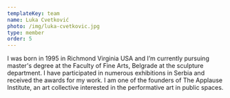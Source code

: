 ```yaml
---
templateKey: team
name: Luka Cvetković
photo: /img/luka-cvetkovic.jpg
type: member
order: 5
---
```


I was born in 1995 in Richmond Virginia USA and I’m currently pursuing master's degree at the Faculty of Fine Arts, Belgrade at the sculpture department. I have participated in numerous exhibitions in Serbia and received the awards for my work. I am one of the founders of The Applause Institute, an art collective interested in the performative art in public spaces.
